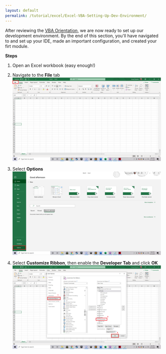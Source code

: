 ```yaml
---
layout: default
permalink: /tutorial/excel/Excel-VBA-Setting-Up-Dev-Environment/
---
```


After reviewing the [VBA Orientation](https://vbastilllives.github.io/tutorial/excel/Excel-VBA-GettingStarted/), we are now ready to set up our development environment.  By the end of this section, you'll have navigated to and set up your IDE, made an important configuration, and created your firt module. 

**Steps**

1. Open an Excel workbook (easy enough!)

2. Navigate to the **File** tab
![Navigate to File](/assets/images/1e_click_file_getting_started.png)

3. Select **Options**
![Select Options](/assets/images/2e_click_options_getting_started.png)

4. Select **Customize Ribbon**, then enable the **Developer Tab** and click **OK**
![Developer Tab](/assets/images/3e_click_dev_tab_gettingstarted.png)  